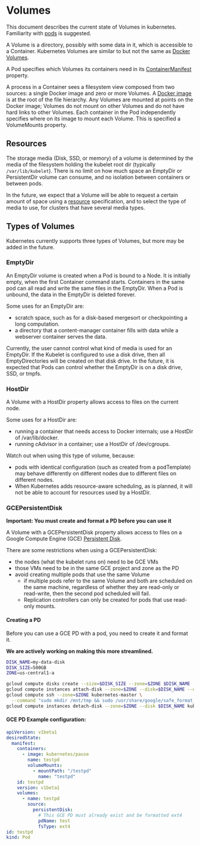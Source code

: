 # Volumes
This document describes the current state of Volumes in kubernetes.  Familiarity with [pods](./pods.md) is suggested.

A Volume is a directory, possibly with some data in it, which is accessible to a Container. Kubernetes Volumes are similar to but not the same as [Docker Volumes](https://docs.docker.com/userguide/dockervolumes/).

A Pod specifies which Volumes its containers need in its [ContainerManifest](https://developers.google.com/compute/docs/containers/container_vms#container_manifest) property.

A process in a Container sees a filesystem view composed from two sources: a single Docker image and zero or more Volumes.  A [Docker image](https://docs.docker.com/userguide/dockerimages/) is at the root of the file hierarchy.  Any Volumes are mounted at points on the Docker image;  Volumes do not mount on other Volumes and do not have hard links to other Volumes.  Each container in the Pod independently specifies where on its image to mount each Volume.  This is specified a VolumeMounts property.

## Resources

The storage media (Disk, SSD, or memory) of a volume is determined by the media of the filesystem holding the kubelet root dir (typically `/var/lib/kubelet`).
There is no limit on how much space an EmptyDir or PersistentDir volume can consume, and no isolation between containers or between pods.

In the future, we expect that a Volume will be able to request a certain amount of space using a [resource](./resources.md) specification,
and to select the type of media to use, for clusters that have several media types.

## Types of Volumes

Kubernetes currently supports three types of Volumes, but more may be added in the future.

### EmptyDir

An EmptyDir volume is created when a Pod is bound to a Node.  It is initially empty, when the first Container command starts.  Containers in the same pod can all read and write the same files in the EmptyDir.  When a Pod is unbound, the data in the EmptyDir is deleted forever.

Some uses for an EmptyDir are:
  - scratch space, such as for a disk-based mergesort or checkpointing a long computation.
  - a directory that a content-manager container fills with data while a webserver container serves the data.

Currently, the user cannot control what kind of media is used for an EmptyDir.  If the Kubelet is configured to use a disk drive, then all EmptyDirectories will be created on that disk drive.  In the future, it is expected that Pods can control whether the EmptyDir is on a disk drive, SSD, or tmpfs.

### HostDir
A Volume with a HostDir property allows access to files on the current node.

Some uses for a HostDir are:
  - running a container that needs access to Docker internals; use a HostDir of /var/lib/docker.
  - running cAdvisor in a container; use a HostDir of /dev/cgroups.

Watch out when using this type of volume, because:
  - pods with identical configuration (such as created from a podTemplate) may behave differently on different nodes due to different files on different nodes.
  - When Kubernetes adds resource-aware scheduling, as is planned, it will not be able to account for resources used by a HostDir.

### GCEPersistentDisk
__Important: You must create and format a PD before you can use it__

A Volume with a GCEPersistentDisk property allows access to files on a Google Compute Engine (GCE)
[Persistent Disk](http://cloud.google.com/compute/docs/disks).

There are some restrictions when using a GCEPersistentDisk:
  - the nodes (what the kubelet runs on) need to be GCE VMs
  - those VMs need to be in the same GCE project and zone as the PD
  - avoid creating multiple pods that use the same Volume
    - if multiple pods refer to the same Volume and both are scheduled on the same machine, regardless of whether they are read-only or read-write, then the second pod scheduled will fail.
    - Replication controllers can only be created for pods that use read-only mounts.

#### Creating a PD
Before you can use a GCE PD with a pod, you need to create it and format it.

__We are actively working on making this more streamlined.__

```sh
DISK_NAME=my-data-disk
DISK_SIZE=500GB
ZONE=us-central1-a

gcloud compute disks create --size=$DISK_SIZE --zone=$ZONE $DISK_NAME
gcloud compute instances attach-disk --zone=$ZONE --disk=$DISK_NAME --device-name temp-data kubernetes-master
gcloud compute ssh --zone=$ZONE kubernetes-master \
  --command "sudo mkdir /mnt/tmp && sudo /usr/share/google/safe_format_and_mount /dev/disk/by-id/google-temp-data /mnt/tmp"
gcloud compute instances detach-disk --zone=$ZONE --disk $DISK_NAME kubernetes-master
```

#### GCE PD Example configuration:
```yaml
apiVersion: v1beta1
desiredState:
  manifest:
    containers:
      - image: kubernetes/pause
        name: testpd
        volumeMounts:
          - mountPath: "/testpd"
            name: "testpd"
    id: testpd
    version: v1beta1
    volumes:
      - name: testpd
        source:
          persistentDisk:
            # This GCE PD must already exist and be formatted ext4
            pdName: test
            fsType: ext4
id: testpd
kind: Pod
```

